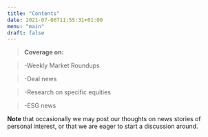 ```yaml
---
title: "Contents"
date: 2021-07-06T11:55:31+01:00
menu: "main"
draft: false
---
```


>**Coverage on:**

>-Weekly Market Roundups

>-Deal news

>-Research on specific equities

>-ESG news



**Note** that occasionally we may post our thoughts on news stories of personal interest, or that we are eager to start a discussion around. 
